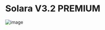 # Solara V3.2 PREMIUM
![image](https://github.com/user-attachments/assets/6767ee3a-5269-4540-b159-9c71445f6e09)
